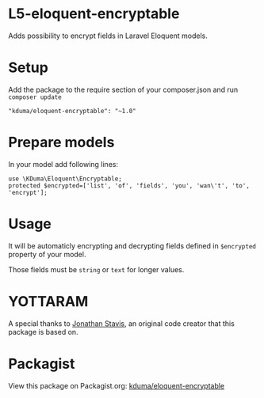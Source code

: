 # L5-eloquent-encryptable
Adds possibility to encrypt fields in Laravel Eloquent models.


# Setup
Add the package to the require section of your composer.json and run `composer update`

    "kduma/eloquent-encryptable": "~1.0"

# Prepare models
In your model add following lines:
    
    use \KDuma\Eloquent\Encryptable;
    protected $encrypted=['list', 'of', 'fields', 'you', 'wan\'t', 'to', 'encrypt'];

# Usage

It will be automaticly encrypting and decrypting fields defined in `$encrypted` property of your model.

Those fields must be `string` or `text` for longer values.

# YOTTARAM

A special thanks to [Jonathan Stavis](http://yottaram.com/blog/2014/10/24/encrypting-eloquent-models/), an original code creator that this package is based on.



# Packagist
View this package on Packagist.org: [kduma/eloquent-encryptable](https://packagist.org/packages/kduma/eloquent-encryptable)


